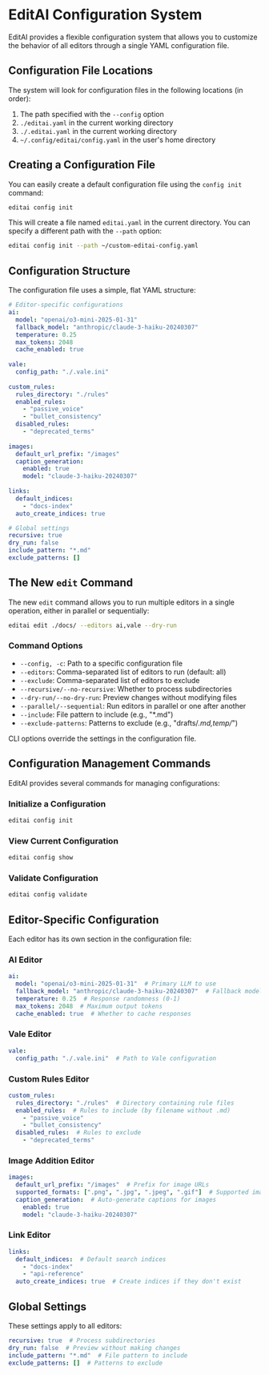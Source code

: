 # EditAI Configuration System

EditAI provides a flexible configuration system that allows you to customize the behavior of all editors through a single YAML configuration file.

## Configuration File Locations

The system will look for configuration files in the following locations (in order):

1. The path specified with the `--config` option
2. `./editai.yaml` in the current working directory
3. `./.editai.yaml` in the current working directory
4. `~/.config/editai/config.yaml` in the user's home directory

## Creating a Configuration File

You can easily create a default configuration file using the `config init` command:

```bash
editai config init
```

This will create a file named `editai.yaml` in the current directory. You can specify a different path with the `--path` option:

```bash
editai config init --path ~/custom-editai-config.yaml
```

## Configuration Structure

The configuration file uses a simple, flat YAML structure:

```yaml
# Editor-specific configurations
ai:
  model: "openai/o3-mini-2025-01-31"
  fallback_model: "anthropic/claude-3-haiku-20240307"
  temperature: 0.25
  max_tokens: 2048
  cache_enabled: true
  
vale:
  config_path: "./.vale.ini"
  
custom_rules:
  rules_directory: "./rules"
  enabled_rules:
    - "passive_voice"
    - "bullet_consistency"
  disabled_rules:
    - "deprecated_terms"
    
images:
  default_url_prefix: "/images"
  caption_generation:
    enabled: true
    model: "claude-3-haiku-20240307"
    
links:
  default_indices:
    - "docs-index"
  auto_create_indices: true

# Global settings
recursive: true
dry_run: false
include_pattern: "*.md"
exclude_patterns: []
```

## The New `edit` Command

The new `edit` command allows you to run multiple editors in a single operation, either in parallel or sequentially:

```bash
editai edit ./docs/ --editors ai,vale --dry-run
```

### Command Options

- `--config, -c`: Path to a specific configuration file
- `--editors`: Comma-separated list of editors to run (default: all)
- `--exclude`: Comma-separated list of editors to exclude
- `--recursive/--no-recursive`: Whether to process subdirectories
- `--dry-run/--no-dry-run`: Preview changes without modifying files
- `--parallel/--sequential`: Run editors in parallel or one after another
- `--include`: File pattern to include (e.g., "*.md")
- `--exclude-patterns`: Patterns to exclude (e.g., "drafts/*.md,temp/*")

CLI options override the settings in the configuration file.

## Configuration Management Commands

EditAI provides several commands for managing configurations:

### Initialize a Configuration

```bash
editai config init
```

### View Current Configuration

```bash
editai config show
```

### Validate Configuration

```bash
editai config validate
```

## Editor-Specific Configuration

Each editor has its own section in the configuration file:

### AI Editor

```yaml
ai:
  model: "openai/o3-mini-2025-01-31"  # Primary LLM to use
  fallback_model: "anthropic/claude-3-haiku-20240307"  # Fallback model if primary fails
  temperature: 0.25  # Response randomness (0-1)
  max_tokens: 2048  # Maximum output tokens
  cache_enabled: true  # Whether to cache responses
```

### Vale Editor

```yaml
vale:
  config_path: "./.vale.ini"  # Path to Vale configuration
```

### Custom Rules Editor

```yaml
custom_rules:
  rules_directory: "./rules"  # Directory containing rule files
  enabled_rules:  # Rules to include (by filename without .md)
    - "passive_voice"
    - "bullet_consistency"
  disabled_rules:  # Rules to exclude
    - "deprecated_terms"
```

### Image Addition Editor

```yaml
images:
  default_url_prefix: "/images"  # Prefix for image URLs
  supported_formats: [".png", ".jpg", ".jpeg", ".gif"]  # Supported image formats
  caption_generation:  # Auto-generate captions for images
    enabled: true
    model: "claude-3-haiku-20240307"
```

### Link Editor

```yaml
links:
  default_indices:  # Default search indices
    - "docs-index"
    - "api-reference"
  auto_create_indices: true  # Create indices if they don't exist
```

## Global Settings

These settings apply to all editors:

```yaml
recursive: true  # Process subdirectories
dry_run: false  # Preview without making changes
include_pattern: "*.md"  # File pattern to include
exclude_patterns: []  # Patterns to exclude
```